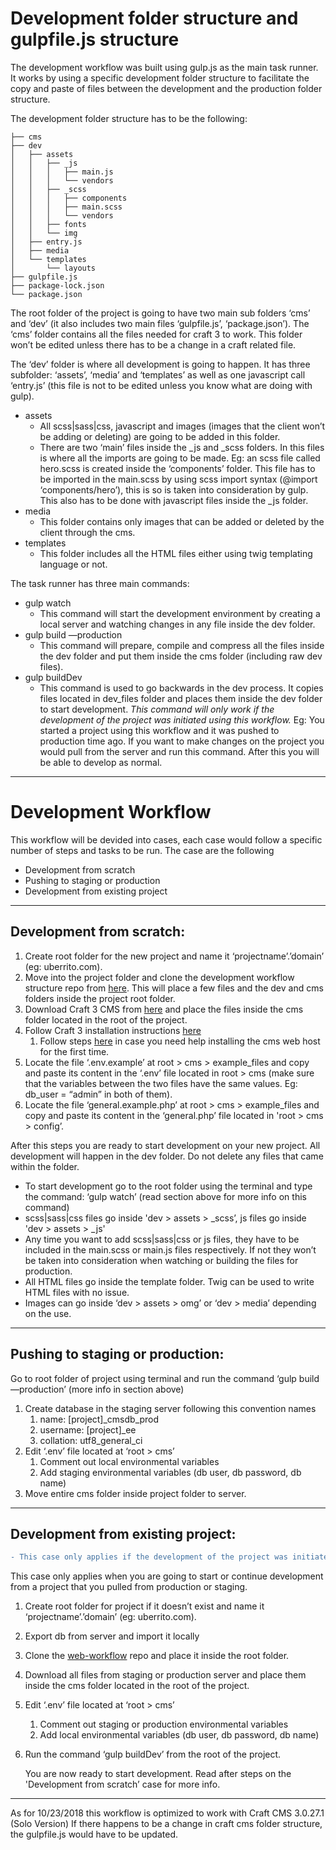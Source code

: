 # Development folder structure and gulpfile.js structure

The development workflow was built using gulp.js as the main task runner. It works by using a specific development folder structure to facilitate the copy and paste of files between the development and the production folder structure. 

The development folder structure has to be the following:

```
├── cms
├── dev
│   ├── assets
│   │   ├── _js
│   │   │   ├── main.js
│   │   │   └── vendors
│   │   ├── _scss
│   │   │   ├── components
│   │   │   ├── main.scss
│   │   │   └── vendors
│   │   ├── fonts
│   │   └── img
│   ├── entry.js
│   ├── media
│   └── templates
│       └── layouts
├── gulpfile.js
├── package-lock.json
└── package.json
```

The root folder of the project is going to have two main sub folders ‘cms’ and ‘dev’ (it also includes two main files ‘gulpfile.js’, ‘package.json’). The ‘cms’ folder contains all the files needed for craft 3 to work. This folder won’t be edited unless there has to be a change in a craft related file.

The ‘dev’ folder is where all development is going to happen. It has three subfolder: ‘assets’, ‘media’ and ‘templates’ as well as one javascript call ‘entry.js’ (this file is not to be edited unless you know what are doing with gulp).

* assets
    * All scss|sass|css, javascript and images (images that the client won’t be adding or deleting) are going to be added in this folder. 
    * There are two ‘main’ files inside the _js and _scss folders. In this files is where all the imports are going to be made. Eg: an scss file called hero.scss is created inside the ‘components’ folder. This file has to be imported in the main.scss by using scss import syntax (@import ‘components/hero’), this is so is taken into consideration by gulp. This also has to be done with javascript files inside the _js folder.
* media 
    * This folder contains only images that can be added or deleted by the client through the cms.
* templates 
    * This folder includes all the HTML files either using twig templating language or not.

The task runner has three main commands:

* gulp watch
    * This command will start the development environment by creating a local server and watching changes in any file inside the dev folder.
* gulp build —production
    * This command will prepare, compile and compress all the files inside the dev folder and put them inside the cms folder (including raw dev files).
* gulp buildDev
    * This command is used to go backwards in the dev process. It copies files located in dev_files folder and places them inside the dev folder to start development. *This command will only work if the development of the project was initiated using this workflow.* Eg: You started a project using this workflow and it was pushed to production time ago. If you want to make changes on the project you would pull from the server and run this command. After this you will be able to develop as normal.


---

# Development Workflow

This workflow will be devided into cases, each case would follow a specific number of steps and tasks to be run.
The case are the following

* Development from scratch
* Pushing to staging or production
* Development from existing project

---

## Development from scratch:
1. Create root folder for the new project and name it ‘projectname’.’domain’  (eg: uberrito.com). 
2. Move into the project folder and clone the development workflow structure repo from [here](https://github.com/wearealloy/web-workflow). This will place a few files and the dev and cms folders inside the project root folder.
3. Download Craft 3 CMS from [here](https://docs.craftcms.com/v3/installation.html#step-1-download-craft) and place the files inside the cms folder located in the root of the project.
4. Follow Craft 3 installation instructions [here](https://docs.craftcms.com/v3/installation.html#step-1-download-craft) 
    1. Follow steps [here](https://www.evernote.com/l/AAdH90XLgkdDfKnv7NvFTKlAbUJ_RGApuI4) in case you need help installing the cms web host for the first time.
5. Locate the file ‘.env.example’ at root > cms > example_files and copy and paste its content in the ‘.env’ file located in root > cms (make sure that the variables between the two files have the same values. Eg: db_user = “admin” in both of them).
6. Locate the file ‘general.example.php’ at root > cms > example_files and copy and paste its content in the ‘general.php’ file located in 'root > cms > config’.

After this steps you are ready to start development on your new project. All development will happen in the dev folder. Do not delete any files that came within the folder.

* To start development go to the root folder using the terminal and type the command: ‘gulp watch’ (read section above for more info on this command)
* scss|sass|css files go inside 'dev > assets > _scss’, js files go inside 'dev > assets > _js'
* Any time you want to add  scss|sass|css or js files, they have to be included in the main.scss or main.js files respectively. If not they won’t be taken into consideration when watching or building the files for production.
* All HTML files go inside the template folder. Twig can be used to write HTML files with no issue.
* Images can go inside ‘dev > assets > omg’ or ‘dev > media’ depending on the use.

---
 
## Pushing to staging or production:
Go to root folder of project using terminal and run the command ‘gulp build —production’ (more info in section above)
1. Create database in the staging server following this convention names
    1. name: [project]_cmsdb_prod
    2. username: [project]_ee
    3. collation: utf8_general_ci
2. Edit ‘.env’ file located at ‘root > cms’
    1. Comment out local environmental variables
    2. Add staging environmental variables (db user, db password, db name)
3. Move entire cms folder inside project folder to server.

---
   
## Development from existing project:

```diff
- This case only applies if the development of the project was initiated using this workflow.
```
This case only applies when you are going to start or continue development from a project that you pulled from         production or staging.

1. Create root folder for project if it doesn’t exist and name it ‘projectname’.’domain’  (eg: uberrito.com).
2. Export db from server and import it locally
3. Clone the [web-workflow](https://github.com/wearealloy/web-workflow) repo and place it inside the root folder.
4. Download all files from staging or production server and place them inside the cms folder located in the root of the project.
5. Edit ‘.env’ file located at ‘root > cms’
    1. Comment out staging or production environmental variables
    2. Add local environmental variables (db user, db password, db name)
6. Run the command ‘gulp buildDev’ from the root of the project.

    You are now ready to start development. Read after steps on the 'Development from scratch’ case for more info.


---

As for 10/23/2018 this workflow is optimized to work with Craft CMS 3.0.27.1 (Solo Version)
If there happens to be a change in craft cms folder structure, the gulpfile.js would have to be updated.

